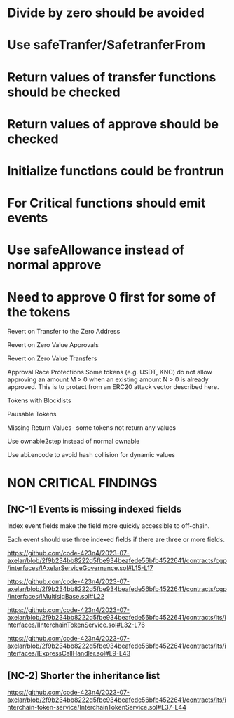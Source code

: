 
# Divide by zero should be avoided 

# Use safeTranfer/SafetranferFrom

# Return values of transfer functions should be checked 

# Return values of approve should be checked 

# Initialize functions could be frontrun 

# For Critical functions should emit events

# Use safeAllowance instead of normal approve 

# Need to approve 0 first for some of the tokens 

Revert on Transfer to the Zero Address

Revert on Zero Value Approvals

Revert on Zero Value Transfers

Approval Race Protections
Some tokens (e.g. USDT, KNC) do not allow approving an amount M > 0 when an existing amount N > 0 is already approved. This is to protect from an ERC20 attack vector described here.

Tokens with Blocklists

Pausable Tokens

Missing Return Values- some tokens not return any values 

Use ownable2step instead of normal ownable 

Use abi.encode to avoid hash collision for dynamic values 

# NON CRITICAL FINDINGS

##

## [NC-1] Events is missing indexed fields

Index event fields make the field more quickly accessible to off-chain.

Each event should use three indexed fields if there are three or more fields.

https://github.com/code-423n4/2023-07-axelar/blob/2f9b234bb8222d5fbe934beafede56bfb4522641/contracts/cgp/interfaces/IAxelarServiceGovernance.sol#L15-L17

https://github.com/code-423n4/2023-07-axelar/blob/2f9b234bb8222d5fbe934beafede56bfb4522641/contracts/cgp/interfaces/IMultisigBase.sol#L22

https://github.com/code-423n4/2023-07-axelar/blob/2f9b234bb8222d5fbe934beafede56bfb4522641/contracts/its/interfaces/IInterchainTokenService.sol#L32-L76

https://github.com/code-423n4/2023-07-axelar/blob/2f9b234bb8222d5fbe934beafede56bfb4522641/contracts/its/interfaces/IExpressCallHandler.sol#L9-L43

## 

## [NC-2] Shorter the inheritance list

https://github.com/code-423n4/2023-07-axelar/blob/2f9b234bb8222d5fbe934beafede56bfb4522641/contracts/its/interchain-token-service/InterchainTokenService.sol#L37-L44

